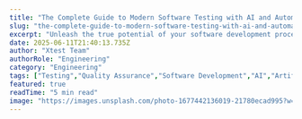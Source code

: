 ```yaml
---
title: "The Complete Guide to Modern Software Testing with AI and Automation: Tools, Tips, and Industry Insights"
slug: "the-complete-guide-to-modern-software-testing-with-ai-and-automation-tools-tips-and-industry-insights"
excerpt: "Unleash the true potential of your software development process with cutting-edge AI and automation. Dive into our comprehensive guide to modern software testing and discover how these technologies are revolutionizing accuracy, efficiency, and speed in the tech industry. Dont get left behind - explore the future of software QA now!"
date: 2025-06-11T21:40:13.735Z
author: "Xtest Team"
authorRole: "Engineering"
category: "Engineering"
tags: ["Testing","Quality Assurance","Software Development","AI","Artificial Intelligence"]
featured: true
readTime: "5 min read"
image: "https://images.unsplash.com/photo-1677442136019-21780ecad995?w=1200&h=600&fit=crop"
---
```


